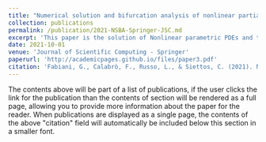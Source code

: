 ```yaml
---
title: "Numerical solution and bifurcation analysis of nonlinear partial differential equations with extreme learning machines"
collection: publications
permalink: /publication/2021-NSBA-Springer-JSC.md
excerpt: 'This paper is the solution of Nonlinear parametric PDEs and the construction of bifurcation diagrams via Random Projection Neural Networks'
date: 2021-10-01
venue: 'Journal of Scientific Computing - Springer'
paperurl: 'http://academicpages.github.io/files/paper3.pdf'
citation: 'Fabiani, G., Calabrò, F., Russo, L., & Siettos, C. (2021). Numerical solution and bifurcation analysis of nonlinear partial differential equations with extreme learning machines. Journal of Scientific Computing, 89, 1-35.'
---
```


The contents above will be part of a list of publications, if the user clicks the link for the publication than the contents of section will be rendered as a full page, allowing you to provide more information about the paper for the reader. When publications are displayed as a single page, the contents of the above "citation" field will automatically be included below this section in a smaller font.
